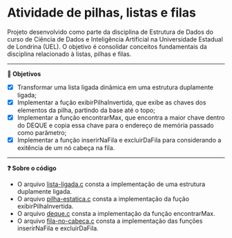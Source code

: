 # Atividade de pilhas, listas e filas

Projeto desenvolvido como parte da disciplina de Estrutura de Dados do curso de Ciência de Dados e Inteligência Artificial na Universidade Estadual de Londrina (UEL). O objetivo é consolidar conceitos fundamentais da disciplina relacionado à listas, pilhas e filas.


---


**:dart: Objetivos** 

- [X]   Transformar uma lista ligada dinâmica em uma estrutura duplamente ligada;
- [X]   Implementar a fução exibirPilhaInvertida, que exibe as chaves dos elementos da pilha, partindo da base até o topo;
- [X]   Implementar a função encontrarMax, que encontra a maior chave dentro do DEQUE e copia essa chave para o endereço de memória passado como parâmetro;
- [X]   Implementar a função inserirNaFila e excluirDaFila para considerando a exitência de um nó cabeça na fila.

---


**:question: Sobre o código** 

*   O arquivo [lista-ligada.c](https://github.com/luannagarla/lista-pilha-fila/blob/main/lista-ligada.c) consta a implementação de uma estrutura duplamente ligada.
*   O arquivo [pilha-estatica.c](https://github.com/luannagarla/lista-pilha-fila/blob/main/pilha-estatica.c) consta a implementação da fução exibirPilhaInvertida.
*   O arquivo [deque.c](https://github.com/luannagarla/lista-pilha-fila/blob/main/deque.c) consta a implementação da função encontrarMax.
*   O arquivo [fila-no-cabeca.c](https://github.com/luannagarla/lista-pilha-fila/blob/main/fila-no-cabeca.c) consta a implementação das funções inserirNaFila e excluirDaFila.
